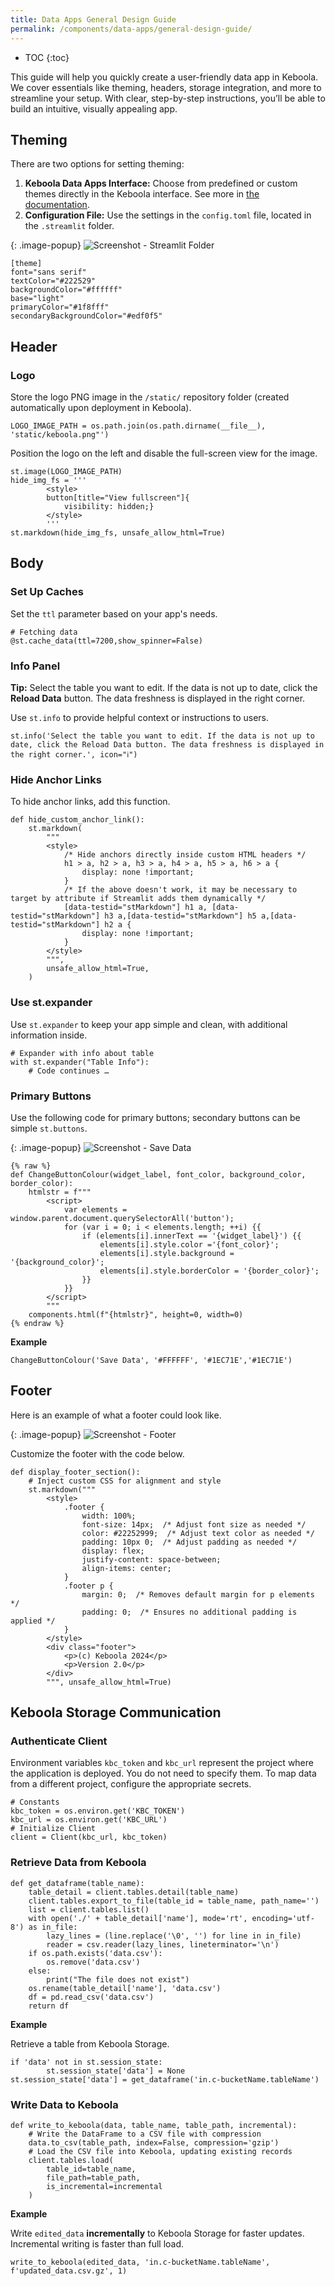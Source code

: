 ```yaml
---
title: Data Apps General Design Guide
permalink: /components/data-apps/general-design-guide/
---
```


* TOC
{:toc}

This guide will help you quickly create a user-friendly data app in Keboola. We cover essentials like theming, headers, storage integration, 
and more to streamline your setup. With clear, step-by-step instructions, you’ll be able to build an intuitive, visually appealing app. 

## Theming
There are two options for setting theming:

1. **Keboola Data Apps Interface:** Choose from predefined or custom themes directly in the Keboola interface. See more in [the documentation](/components/data-apps/#theming).
2. **Configuration File:** Use the settings in the `config.toml` file, located in the `.streamlit` folder.

{: .image-popup}
![Screenshot - Streamlit Folder](/components/data-apps/general-design-guide/pic1.png)

```
[theme]
font="sans serif"
textColor="#222529"
backgroundColor="#ffffff"
base="light"
primaryColor="#1f8fff"
secondaryBackgroundColor="#edf0f5"
```

## Header

### Logo

Store the logo PNG image in the `/static/` repository folder (created automatically upon deployment in Keboola).

```
LOGO_IMAGE_PATH = os.path.join(os.path.dirname(__file__), 'static/keboola.png"')
```

Position the logo on the left and disable the full-screen view for the image.

```
st.image(LOGO_IMAGE_PATH)
hide_img_fs = '''
        <style>
        button[title="View fullscreen"]{
            visibility: hidden;}
        </style>
        '''
st.markdown(hide_img_fs, unsafe_allow_html=True)
```

## Body

### Set Up Caches

Set the `ttl` parameter based on your app's needs.

```
# Fetching data 
@st.cache_data(ttl=7200,show_spinner=False)
```

### Info Panel

<div class="alert alert-info" markdown="1">
<strong>Tip:</strong> Select the table you want to edit. If the data is not up to date, click the <strong>Reload Data</strong> button. The data freshness is displayed in the right corner.
</div>

Use `st.info` to provide helpful context or instructions to users.

```
st.info('Select the table you want to edit. If the data is not up to date, click the Reload Data button. The data freshness is displayed in the right corner.', icon="ℹ️")
```

### Hide Anchor Links

To hide anchor links, add this function.

```
def hide_custom_anchor_link():
    st.markdown(
        """
        <style>
            /* Hide anchors directly inside custom HTML headers */
            h1 > a, h2 > a, h3 > a, h4 > a, h5 > a, h6 > a {
                display: none !important;
            }
            /* If the above doesn't work, it may be necessary to target by attribute if Streamlit adds them dynamically */
            [data-testid="stMarkdown"] h1 a, [data-testid="stMarkdown"] h3 a,[data-testid="stMarkdown"] h5 a,[data-testid="stMarkdown"] h2 a {
                display: none !important;
            }
        </style>
        """,
        unsafe_allow_html=True,
    )
```

### Use st.expander
Use `st.expander` to keep your app simple and clean, with additional information inside.

```
# Expander with info about table
with st.expander("Table Info"):
    # Code continues …
```

### Primary Buttons
Use the following code for primary buttons; secondary buttons can be simple `st.buttons`.

{: .image-popup}
![Screenshot - Save Data](/components/data-apps/general-design-guide/pic3.png)

```
{% raw %}
def ChangeButtonColour(widget_label, font_color, background_color, border_color):
    htmlstr = f"""
        <script>
            var elements = window.parent.document.querySelectorAll('button');
            for (var i = 0; i < elements.length; ++i) {{ 
                if (elements[i].innerText == '{widget_label}') {{ 
                    elements[i].style.color ='{font_color}';
                    elements[i].style.background = '{background_color}';
                    elements[i].style.borderColor = '{border_color}';
                }}
            }}
        </script>
        """
    components.html(f"{htmlstr}", height=0, width=0)
{% endraw %}
```

**Example**
```
ChangeButtonColour('Save Data', '#FFFFFF', '#1EC71E','#1EC71E')
```

## Footer
Here is an example of what a footer could look like.

{: .image-popup}
![Screenshot - Footer](/components/data-apps/general-design-guide/pic4.png)

Customize the footer with the code below.

```
def display_footer_section():
    # Inject custom CSS for alignment and style
    st.markdown("""
        <style>
            .footer {
                width: 100%;
                font-size: 14px;  /* Adjust font size as needed */
                color: #22252999;  /* Adjust text color as needed */
                padding: 10px 0;  /* Adjust padding as needed */
                display: flex;
                justify-content: space-between;
                align-items: center;
            }
            .footer p {
                margin: 0;  /* Removes default margin for p elements */
                padding: 0;  /* Ensures no additional padding is applied */
            }
        </style>
        <div class="footer">
            <p>(c) Keboola 2024</p>
            <p>Version 2.0</p>
        </div>
        """, unsafe_allow_html=True)
```

## Keboola Storage Communication

### Authenticate Client

Environment variables `kbc_token` and `kbc_url` represent the project where the application is deployed. You do not need to specify them.
To map data from a different project, configure the appropriate secrets.

```
# Constants
kbc_token = os.environ.get('KBC_TOKEN')
kbc_url = os.environ.get('KBC_URL')
# Initialize Client
client = Client(kbc_url, kbc_token)
```

### Retrieve Data from Keboola
```
def get_dataframe(table_name):
    table_detail = client.tables.detail(table_name)
    client.tables.export_to_file(table_id = table_name, path_name='')
    list = client.tables.list()
    with open('./' + table_detail['name'], mode='rt', encoding='utf-8') as in_file:
        lazy_lines = (line.replace('\0', '') for line in in_file)
        reader = csv.reader(lazy_lines, lineterminator='\n')
    if os.path.exists('data.csv'):
        os.remove('data.csv')
    else:
        print("The file does not exist")
    os.rename(table_detail['name'], 'data.csv')
    df = pd.read_csv('data.csv')
    return df
```

**Example**

Retrieve a table from Keboola Storage.

```
if 'data' not in st.session_state:
        st.session_state['data'] = None
st.session_state['data'] = get_dataframe('in.c-bucketName.tableName')
```

### Write Data to Keboola
```
def write_to_keboola(data, table_name, table_path, incremental):
    # Write the DataFrame to a CSV file with compression
    data.to_csv(table_path, index=False, compression='gzip')
    # Load the CSV file into Keboola, updating existing records
    client.tables.load(
        table_id=table_name,
        file_path=table_path,
        is_incremental=incremental
    )
```

**Example**

Write `edited_data` **incrementally** to Keboola Storage for faster updates. Incremental writing is faster than full load.

```
write_to_keboola(edited_data, 'in.c-bucketName.tableName', f'updated_data.csv.gz', 1)
```
